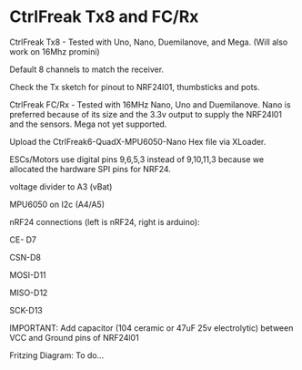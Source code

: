 # CtrlFreak Tx8 and FC/Rx
CtrlFreak Tx8 - Tested with Uno, Nano, Duemilanove, and Mega.  (Will also work on 16Mhz promini)

Default 8 channels to match the receiver. 

Check the Tx sketch for pinout to NRF24l01, thumbsticks and pots.


CtrlFreak FC/Rx -  Tested with 16MHz Nano, Uno and Duemilanove.  Nano is preferred because of its size and the 3.3v output to supply the NRF24l01 and the sensors. Mega not yet supported.

Upload the CtrlFreak6-QuadX-MPU6050-Nano Hex file via XLoader.

ESCs/Motors use digital pins 9,6,5,3 instead of 9,10,11,3 because we allocated the hardware SPI pins for NRF24.

voltage divider to A3 (vBat)

MPU6050 on I2c (A4/A5)


nRF24 connections (left is nRF24, right is arduino):

CE- D7

CSN-D8

MOSI-D11

MISO-D12

SCK-D13

IMPORTANT: Add capacitor (104 ceramic or 47uF 25v electrolytic) between VCC and Ground pins of NRF24l01


Fritzing Diagram:  To do...
